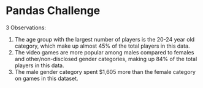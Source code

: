 # Pandas Challenge
3 Observations:
1. The age group with the largest number of players is the 20-24 year old category, which make up almost 45% of the total players in this data.
2. The video games are more popular among males compared to females and other/non-disclosed gender categories, making up 84% of the total players in this data.
3. The male gender category spent $1,605 more than the female category on games in this dataset.
